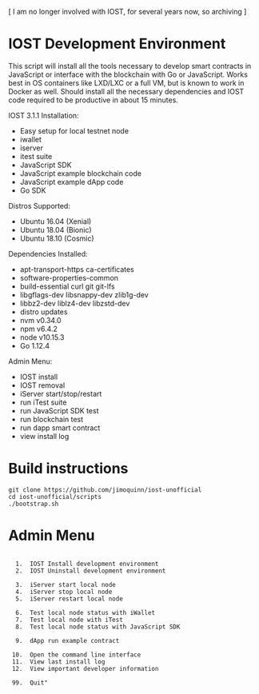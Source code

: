 [ I am no longer involved with IOST, for several years now, so archiving ]

#          IOST Development Environment

  This script will install all the tools necessary to develop
  smart contracts in JavaScript or interface with the blockchain
  with Go or JavaScript.  Works best in OS containers like LXD/LXC
  or a full VM, but is known to work in Docker as well.  Should
  install all the necessary dependencies and IOST code required
  to be productive in about 15 minutes.

   IOST 3.1.1 Installation:
   -  Easy setup for local testnet node
   -  iwallet
   -  iserver
   -  itest suite
   -  JavaScript SDK
   -  JavaScript example blockchain code
   -  JavaScript example dApp code
   -  Go SDK

   Distros Supported:
   -  Ubuntu 16.04 (Xenial)
   -  Ubuntu 18.04 (Bionic)
   -  Ubuntu 18.10 (Cosmic)

   Dependencies Installed:
   -  apt-transport-https ca-certificates
   -  software-properties-common
   -  build-essential curl git git-lfs
   -  libgflags-dev libsnappy-dev zlib1g-dev
   -  libbz2-dev liblz4-dev libzstd-dev
   -  distro updates
   -  nvm v0.34.0
   -  npm v6.4.2
   -  node v10.15.3
   -  Go 1.12.4

   Admin Menu:
   -  IOST install
   -  IOST removal
   -  iServer start/stop/restart
   -  run iTest suite
   -  run JavaScript SDK test
   -  run blockchain test 
   -  run dapp smart contract
   -  view install log


  #  Build instructions
  ```
  git clone https://github.com/jimoquinn/iost-unofficial
  cd iost-unofficial/scripts
  ./bootstrap.sh
  ```


  #  Admin Menu
  ```

    1.  IOST Install development environment
    2.  IOST Uninstall development environment

    3.  iServer start local node
    4.  iServer stop local node
    5.  iServer restart local node

    6.  Test local node status with iWallet
    7.  Test local node with iTest
    8.  Test local node status with JavaScript SDK

    9.  dApp run example contract

   10.  Open the command line interface
   11.  View last install log
   12.  View important developer information

   99.  Quit"


  ```

